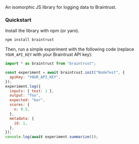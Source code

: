An isomorphic JS library for logging data to Braintrust.

### Quickstart

Install the library with npm (or yarn).

```bash
npm install braintrust
```

Then, run a simple experiment with the following code (replace `YOUR_API_KEY` with
your Braintrust API key):

```javascript
import * as braintrust from "braintrust";

const experiment = await braintrust.init("NodeTest", {
  apiKey: "YOUR_API_KEY",
});
experiment.log({
  inputs: { test: 1 },
  output: "foo",
  expected: "bar",
  scores: {
    n: 0.5,
  },
  metadata: {
    id: 1,
  },
});
console.log(await experiment.summarize());
```
